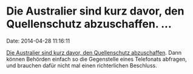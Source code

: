 Die Australier sind kurz davor, den Quellenschutz abzuschaffen. \...
====================================================================

Date: 2014-04-28 11:16:11

[Die Australier sind kurz davor, den Quellenschutz
abzuschaffen](http://www.theguardian.com/commentisfree/2014/apr/25/journalists-sources-are-no-longer-safe).
Dann können Behörden einfach so die Gegenstelle eines Telefonats
abfragen, und brauchen dafür nicht mal einen richterlichen Beschluss.
